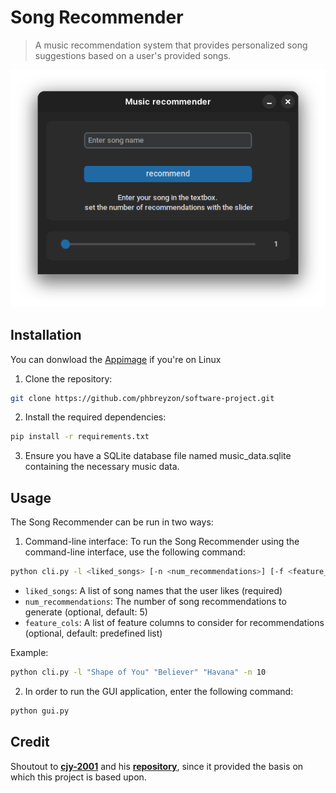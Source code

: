 # Song Recommender

> A music recommendation system that provides personalized song suggestions based on a user's provided songs. 

![Song Recommender Screenshot](/images/main.png)

## Installation

You can donwload the [Appimage](https://github.com/phbreyzon/software-project/releases/download/v.1.0/MusicRecommender_v1.0.appimage) if you're on Linux

1. Clone the repository:
   
```bash
git clone https://github.com/phbreyzon/software-project.git
```

2. Install the required dependencies:
   
```bash
pip install -r requirements.txt
```

3. Ensure you have a SQLite database file named music_data.sqlite containing the necessary music data.

## Usage
The Song Recommender can be run in two ways:

1. Command-line interface: To run the Song Recommender using the command-line interface, use the following command:

```bash
python cli.py -l <liked_songs> [-n <num_recommendations>] [-f <feature_cols>]
```

- `liked_songs`: A list of song names that the user likes (required)
- `num_recommendations`: The number of song recommendations to generate (optional, default: 5)
- `feature_cols`: A list of feature columns to consider for recommendations (optional, default: predefined list)

Example:

```bash
python cli.py -l "Shape of You" "Believer" "Havana" -n 10
```

2. In order to run the GUI application, enter the following command:

```bash
python gui.py
```

## Credit 

Shoutout to [**cjy-2001**](https://github.com/cjy-2001) and his [**repository**](https://github.com/cjy-2001/song-recommender), since it provided the basis on which this project is based upon.
